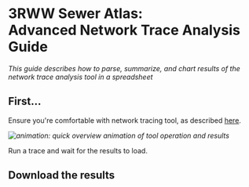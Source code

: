 # 3RWW Sewer Atlas:<br> **Advanced Network Trace Analysis Guide**

*This guide describes how to parse, summarize, and chart results of the network trace analysis tool in a spreadsheet*

## First...

Ensure you're comfortable with network tracing tool, as described [here](guide_rsi_analysis.md#step-3-trace-the-sewer-network).

*![animation: quick overview animation of tool operation and results](img/rsiguide/RSIGuide_trace_fast.gif)*

Run a trace and wait for the results to load.

## Download the results

